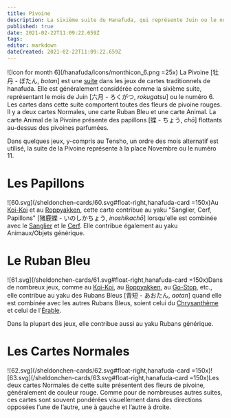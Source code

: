 ```yaml
---
title: Pivoine
description: La sixième suite du Hanafuda, qui représente Juin ou le numéro 6
published: true
date: 2021-02-22T11:09:22.659Z
tags: 
editor: markdown
dateCreated: 2021-02-22T11:09:22.659Z
---
```


![Icon for month 6](/hanafuda/icons/monthicon_6.png =25x) La Pivoine [牡丹 - ぼたん, *botan*] est une [suite](/fr/hanafuda/guide/suites) dans les jeux de cartes traditionnels de hanafuda. Elle est généralement considérée comme la sixième suite, représentant le mois de Juin [六月	- ろくがつ,	*rokugatsu*] ou le numéro 6. Les cartes dans cette suite comportent toutes des fleurs de pivoine rouges. Il y a deux cartes Normales, une carte Ruban Bleu et une carte Animal. La carte Animal de la Pivoine présente des papillons [蝶 - ちょう, *chō*] flottants au-dessus des pivoines parfumées.

Dans quelques jeux, y-compris au Tensho, un ordre des mois alternatif est utilisé, la suite de la Pivoine représente à la place Novembre ou le numéro 11.

# Les Papillons
![60.svg](/sheldonchen-cards/60.svg#float-right,hanafuda-card =150x)Au [Koi-Koi](/en/hanafuda/games/koi-koi) et au [Roppyakken](/en/hanafuda/games/roppyakken), cette carte contribue au yaku "Sanglier, Cerf, Papillons" [猪鹿蝶 - いのしかちょう, *inoshikachō*] lorsqu'elle est combinée avec le [Sanglier](/en/hanafuda/suits/bush-clover#boar) et le [Cerf](/en/hanafuda/suits/maple#deer). Elle contribue également au yaku Animaux/Objets générique. 

# Le Ruban Bleu
![61.svg](/sheldonchen-cards/61.svg#float-right,hanafuda-card =150x)Dans de nombreux jeux, comme au [Koi-Koi](/en/hanafuda/games/koi-koi), au [Roppyakken](/en/hanafuda/games/roppyakken), au [Go-Stop](/en/hanafuda/games/go-stop), etc., elle contribue au yaku des Rubans Bleus [青短 - あおたん, *aotan*] quand elle est combinée avec les autres Rubans Bleus, soient celui du [Chrysanthème](/en/hanafuda/suits/chrysanthemum#blue-ribbon) et celui de l'[Érable](/en/hanafuda/suits/maple#blue-ribbon). 

Dans la plupart des jeux, elle contribue aussi au yaku Rubans générique.

# Les Cartes Normales
![62.svg](/sheldonchen-cards/62.svg#float-right,hanafuda-card =150x)![63.svg](/sheldonchen-cards/63.svg#float-right,hanafuda-card =150x)Les deux cartes Normales de cette suite présentent des fleurs de pivoine, généralement de couleur rouge. Comme pour de nombreuses autres suites, ces cartes sont souvent pondérées visuellement dans des directions opposées l’une de l’autre, une à gauche et l’autre à droite.